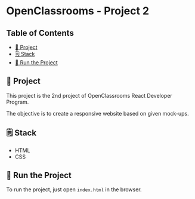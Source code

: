 # OpenClassrooms - Project 2

## Table of Contents

- [📖 Project](#-project)
- [🗒️ Stack](#-stack)
- [🚀 Run the Project](#-run-the-project)

## 📖 Project

This project is the 2nd project of OpenClassrooms React Developer Program.

The objective is to create a responsive website based on given mock-ups.

## 🗒️ Stack

- HTML
- CSS

## 🚀 Run the Project

To run the project, just open `index.html` in the browser.
